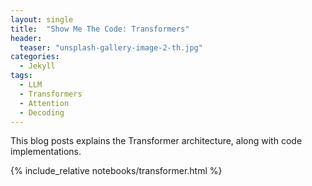 ```yaml
---
layout: single
title:  "Show Me The Code: Transformers"
header:
  teaser: "unsplash-gallery-image-2-th.jpg"
categories: 
  - Jekyll
tags:
  - LLM
  - Transformers
  - Attention
  - Decoding
---
```


This blog posts explains the Transformer architecture, along with code implementations.

{% include_relative notebooks/transformer.html %}
